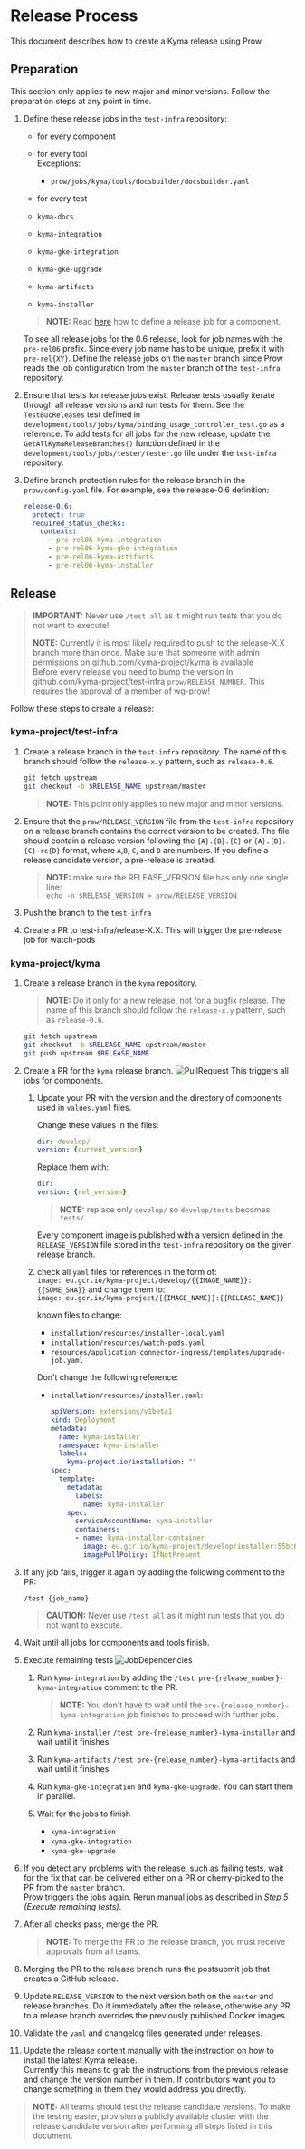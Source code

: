 # Release Process

This document describes how to create a Kyma release using Prow.

## Preparation

This section only applies to new major and minor versions. Follow the preparation steps at any point in time.

1. Define these release jobs in the `test-infra` repository:
   - for every component
   - for every tool  
     Exceptions:
     - `prow/jobs/kyma/tools/docsbuilder/docsbuilder.yaml`

   - for every test
   - `kyma-docs`
   - `kyma-integration`
   - `kyma-gke-integration`
   - `kyma-gke-upgrade`
   - `kyma-artifacts`
   - `kyma-installer`

    >**NOTE:** Read [here](https://github.com/kyma-project/test-infra/blob/master/docs/prow/release-jobs.md) how to define a release job for a component.

    To see all release jobs for the 0.6 release, look for job names with the `pre-rel06` prefix.
    Since every job name has to be unique, prefix it with `pre-rel{XY}`.
    Define the release jobs on the `master` branch since Prow reads the job configuration from the `master` branch of the `test-infra` repository.

2. Ensure that tests for release jobs exist. Release tests usually iterate through all release versions and run tests for them.
See the `TestBucReleases` test defined in `development/tools/jobs/kyma/binding_usage_controller_test.go` as a reference.
To add tests for all jobs for the new release, update the `GetAllKymaReleaseBranches()` function
defined in the `development/tools/jobs/tester/tester.go` file under the `test-infra` repository.

3. Define branch protection rules for the release branch in the `prow/config.yaml` file.
    For example, see the release-0.6 definition:

    ```yaml
    release-0.6:
      protect: true
      required_status_checks:
        contexts:
          - pre-rel06-kyma-integration
          - pre-rel06-kyma-gke-integration
          - pre-rel06-kyma-artifacts
          - pre-rel06-kyma-installer
    ```

## Release

> **IMPORTANT:** Never use `/test all` as it might run tests that you do not want to execute!
>
> **NOTE:** Currently it is most likely required to push to the release-X.X branch more than once. Make sure that someone with admin permissions on github.com/kyma-project/kyma is available  
> Before every release you need to bump the version in github.com/kyma-project/test-infra `prow/RELEASE_NUMBER`. This requires the approval of a member of wg-prow!  

Follow these steps to create a release:

### kyma-project/test-infra

1. Create a release branch in the `test-infra` repository. The name of this branch should follow the `release-x.y` pattern, such as `release-0.6`.

    ```bash
    git fetch upstream
    git checkout -b $RELEASE_NAME upstream/master
    ```

    >**NOTE:** This point only applies to new major and minor versions.

2. Ensure that the `prow/RELEASE_VERSION` file from the `test-infra` repository on a release branch contains the correct version to be created.
The file should contain a release version following the `{A}.{B}.{C}` or `{A}.{B}.{C}-rc{D}` format, where `A`,`B`, `C`, and `D` are numbers.
If you define a release candidate version, a pre-release is created.

    > **NOTE:** make sure the RELEASE_VERSION file has only one single line:  
    > `echo -n $RELEASE_VERSION > prow/RELEASE_VERSION`

3. Push the branch to the `test-infra`  

4. Create a PR to test-infra/release-X.X. This will trigger the pre-release job for watch-pods

### kyma-project/kyma

1. Create a release branch in the `kyma` repository.
   > **NOTE:** Do it only for a new release, not for a bugfix release.
The name of this branch should follow the `release-x.y` pattern, such as `release-0.6`.

    ```bash
    git fetch upstream
    git checkout -b $RELEASE_NAME upstream/master
    git push upstream $RELEASE_NAME
    ```

2. Create a PR for the `kyma` release branch.
    ![PullRequest](../../assets/release-PR.png)
    This triggers all jobs for components.

    1. Update your PR with the version and the directory of components used in `values.yaml` files.

        Change these values in the files:

        ```yaml
        dir: develop/
        version: {current_version}
        ```

        Replace them with:

        ```yaml
        dir:
        version: {rel_version}
        ```

        > **NOTE:** replace only `develop/` so `develop/tests` becomes `tests/`

        Every component image is published with a version defined in the `RELEASE_VERSION` file stored in the `test-infra` repository on the given release branch.

    2. check all `yaml` files for references in the form of:  
        `image: eu.gcr.io/kyma-project/develop/{{IMAGE_NAME}}:{{SOME_SHA}}`
        and change them to:  
        `image: eu.gcr.io/kyma-project/{{IMAGE_NAME}}:{{RELEASE_NAME}}`

        known files to change:
        - `installation/resources/installer-local.yaml`
        - `installation/resources/watch-pods.yaml`
        - `resources/application-connector-ingress/templates/upgrade-job.yaml`

        Don't change the following reference:
        - `installation/resources/installer.yaml`:  

            ```yaml
            apiVersion: extensions/v1beta1
            kind: Deployment
            metadata:
              name: kyma-installer
              namespace: kyma-installer
              labels:
                kyma-project.io/installation: ""
            spec:
              template:
                metadata:
                  labels:
                    name: kyma-installer
                spec:
                  serviceAccountName: kyma-installer
                  containers:
                  - name: kyma-installer-container
                    image: eu.gcr.io/kyma-project/develop/installer:55bc6038
                    imagePullPolicy: IfNotPresent
             ```

3. If any job fails, trigger it again by adding the following comment to the PR:

    ```;
    /test {job_name}
    ```

    > **CAUTION:** Never use `/test all` as it might run tests that you do not want to execute.

4. Wait until all jobs for components and tools finish.
5. Execute remaining tests
    ![JobDependencies](../../assets/kyma-rel-jobs.svg)
    1. Run `kyma-integration` by adding the  `/test pre-{release_number}-kyma-integration`  comment to the PR.
        > **NOTE:** You don't have to wait until the `pre-{release_number}-kyma-integration` job finishes to proceed with further jobs.

    2. Run `kyma-installer`
    ```/test pre-{release_number}-kyma-installer``` and wait until it finishes
    3. Run `kyma-artifacts`
    ```/test pre-{release_number}-kyma-artifacts``` and wait until it finishes

    4. Run `kyma-gke-integration` and `kyma-gke-upgrade`. You can start them in parallel.
    5. Wait for the jobs to finish
         - `kyma-integration`
         - `kyma-gke-integration`
         - `kyma-gke-upgrade`

6. If you detect any problems with the release, such as failing tests, wait for the fix that can be delivered either on a PR or cherry-picked to the PR from the `master` branch.  
    Prow triggers the jobs again. Rerun manual jobs as described in *Step 5 (Execute remaining tests)*.

7. After all checks pass, merge the PR.
    > **NOTE:** To merge the PR to the release branch, you must receive approvals from all teams.

8. Merging the PR to the release branch runs the postsubmit job that creates a GitHub release.

9. Update `RELEASE_VERSION` to the next version both on the `master` and release branches. Do it immediately after the release, otherwise any PR to a release branch overrides the previously published Docker images.

10. Validate the `yaml` and changelog files generated under [releases](https://github.com/kyma-project/kyma/releases).
11. Update the release content manually with the instruction on how to install the latest Kyma release.  
    Currently this means to grab the instructions from the previous release and change the version number in them. If contributors want you to change something in them they would address you directly.


> **NOTE:** All teams should test the release candidate versions. To make the testing easier, provision a publicly available cluster with the release candidate version after performing all steps listed in this document.
